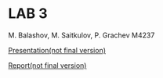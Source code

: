 # LAB 3
M. Balashov, M. Saitkulov, P. Grachev M4237

[Presentation(not final version)](https://docs.google.com/presentation/d/1b8guI9wnMJkBIKJDJMOjtmI8lnFCpOHVy52-0z8NWcs/edit?usp=sharing)

[Report(not final version)](https://docs.google.com/document/d/1JRUebxRfqeJfNkLMp0orDugfnB5bocW3q2dUiWgPPTk/edit?usp=sharing)
